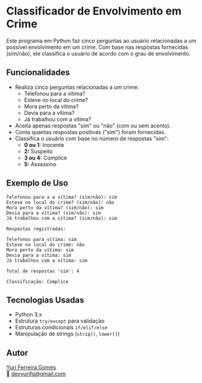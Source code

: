 # Classificador de Envolvimento em Crime

Este programa em Python faz cinco perguntas ao usuário relacionadas a um possível envolvimento em um crime. Com base nas respostas fornecidas (sim/não), ele classifica o usuário de acordo com o grau de envolvimento.

## Funcionalidades

- Realiza cinco perguntas relacionadas a um crime:
  - Telefonou para a vítima?
  - Esteve no local do crime?
  - Mora perto da vítima?
  - Devia para a vítima?
  - Já trabalhou com a vítima?
- Aceita apenas respostas "sim" ou "não" (com ou sem acento).
- Conta quantas respostas positivas ("sim") foram fornecidas.
- Classifica o usuário com base no número de respostas "sim":
  - **0 ou 1:** Inocente  
  - **2:** Suspeito  
  - **3 ou 4:** Cúmplice  
  - **5:** Assassino

## Exemplo de Uso
```
Telefonou para a a vítima? (sim/não): sim
Esteve no local do crime? (sim/não): não
Mora perto da vítima? (sim/não): sim
Devia para a vítima? (sim/não): sim
Já trabalhou com a vítima? (sim/não): sim

Respostas registradas:

Telefonou para vitima: sim
Esteve no local do crime: não
Mora perto da vítima: sim
Devia para a vítima: sim
Já trabalhou com a vítima: sim

Total de respostas 'sim': 4

Classificação: Cúmplice
```
## Tecnologias Usadas

- Python 3.x  
- Estrutura `try/except` para validação  
- Estruturas condicionais `if/elif/else`  
- Manipulação de strings (`strip()`, `lower()`)

## Autor

[Yuri Ferreira Gomes](https://github.com/devyurifg)  
📧 devyurifg@gmail.com